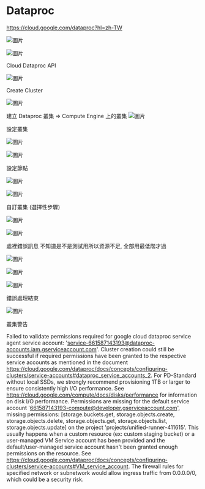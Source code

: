 # Dataproc

https://cloud.google.com/dataproc?hl=zh-TW

![圖片](https://github.com/comtw2005/GoogleCLI/assets/46416652/750e8ac3-a0eb-4f53-9ea8-4d4f9b33f0d4)

![圖片](https://github.com/comtw2005/GoogleCLI/assets/46416652/beecec42-176e-4928-a3c6-7a62e9eeead4)

Cloud Dataproc API

![圖片](https://github.com/comtw2005/GoogleCLI/assets/46416652/07b69421-bf43-45b2-8292-ad99def12246)

Create Cluster

![圖片](https://github.com/comtw2005/GoogleCLI/assets/46416652/c29e01d0-7ce4-416c-8a4d-8f366abfc741)

建立 Dataproc 叢集
=> Compute Engine 上的叢集
![圖片](https://github.com/comtw2005/GoogleCLI/assets/46416652/888265d2-998f-4cec-b0dc-79ea5ab77fa5)

設定叢集

![圖片](https://github.com/comtw2005/GoogleCLI/assets/46416652/fb5821ed-acc1-4390-8d26-33b5840b418e)

![圖片](https://github.com/comtw2005/GoogleCLI/assets/46416652/76df92f2-373b-43dd-9f06-4a6797d0f21f)

設定節點

![圖片](https://github.com/comtw2005/GoogleCLI/assets/46416652/a7a9ecfc-921f-4cf6-ba16-b8623d9ad6f0)

![圖片](https://github.com/comtw2005/GoogleCLI/assets/46416652/da2ee9ab-965a-4c22-aaef-c0f622eb3f17)

自訂叢集 (選擇性步驟)

![圖片](https://github.com/comtw2005/GoogleCLI/assets/46416652/e9536dbb-e5a6-41eb-ab85-fa2cbaa1a13d)

![圖片](https://github.com/comtw2005/GoogleCLI/assets/46416652/392297fb-5676-428e-817e-bad57f6c250d)

處裡錯誤訊息
不知道是不是測試用所以資源不足, 全部用最低階才過

![圖片](https://github.com/comtw2005/GoogleCLI/assets/46416652/7f058181-fb92-469a-87f6-97f2ad6ff88a)

![圖片](https://github.com/comtw2005/GoogleCLI/assets/46416652/4db07803-94d5-41df-9cc5-1d8c75947b5e)

![圖片](https://github.com/comtw2005/GoogleCLI/assets/46416652/140dddcf-a24e-497e-99c2-cd7f0d883842)

錯誤處理結束

![圖片](https://github.com/comtw2005/GoogleCLI/assets/46416652/4c4cc237-09e6-4384-9e7b-885c5b48b1a5)

叢集警告

Failed to validate permissions required for google cloud dataproc service agent service account: 'service-661587143193@dataproc-accounts.iam.gserviceaccount.com'. Cluster creation could still be successful if required permissions have been granted to the respective service accounts as mentioned in the document https://cloud.google.com/dataproc/docs/concepts/configuring-clusters/service-accounts#dataproc_service_accounts_2.
For PD-Standard without local SSDs, we strongly recommend provisioning 1TB or larger to ensure consistently high I/O performance. See https://cloud.google.com/compute/docs/disks/performance for information on disk I/O performance.
Permissions are missing for the default service account '661587143193-compute@developer.gserviceaccount.com', missing permissions: [storage.buckets.get, storage.objects.create, storage.objects.delete, storage.objects.get, storage.objects.list, storage.objects.update] on the project 'projects/unified-runner-411615'. This usually happens when a custom resource (ex: custom staging bucket) or a user-managed VM Service account has been provided and the default/user-managed service account hasn't been granted enough permissions on the resource. See https://cloud.google.com/dataproc/docs/concepts/configuring-clusters/service-accounts#VM_service_account.
The firewall rules for specified network or subnetwork would allow ingress traffic from 0.0.0.0/0, which could be a security risk.

















